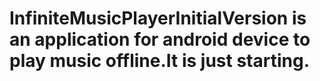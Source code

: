 # InfiniteMusicPlayerInitialVersion is an application for android device to play music offline.It is just starting.
